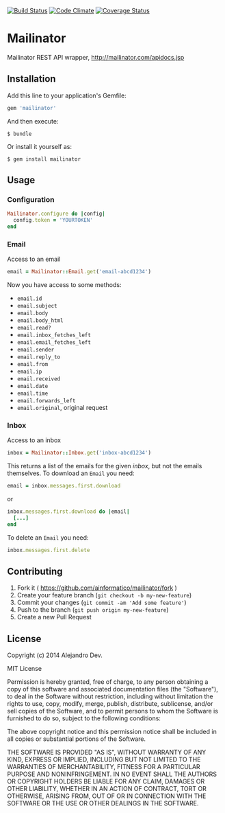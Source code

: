 [![Build Status](https://travis-ci.org/ainformatico/mailinator.svg)](https://travis-ci.org/ainformatico/mailinator)
[![Code Climate](https://codeclimate.com/github/ainformatico/mailinator/badges/gpa.svg)](https://codeclimate.com/github/ainformatico/mailinator)
[![Coverage Status](https://coveralls.io/repos/github/ainformatico/mailinator/badge.svg?branch=master)](https://coveralls.io/github/ainformatico/mailinator?branch=master)

# Mailinator

Mailinator REST API wrapper, http://mailinator.com/apidocs.jsp

## Installation

Add this line to your application's Gemfile:

```ruby
gem 'mailinator'
```

And then execute:

    $ bundle

Or install it yourself as:

    $ gem install mailinator

## Usage

### Configuration

```ruby
Mailinator.configure do |config|
  config.token = 'YOURTOKEN'
end
```

### Email

Access to an email

```ruby
email = Mailinator::Email.get('email-abcd1234')
```

Now you have access to some methods:

* `email.id`
* `email.subject`
* `email.body`
* `email.body_html`
* `email.read?`
* `email.inbox_fetches_left`
* `email.email_fetches_left`
* `email.sender`
* `email.reply_to`
* `email.from`
* `email.ip`
* `email.received`
* `email.date`
* `email.time`
* `email.forwards_left`
* `email.original`, original request

### Inbox

Access to an inbox

```ruby
inbox = Mailinator::Inbox.get('inbox-abcd1234')
```

This returns a list of the emails for the given _inbox_, but not the emails themselves.
To download an `Email` you need:

```ruby
email = inbox.messages.first.download
```

or

```ruby
inbox.messages.first.download do |email|
  [...]
end
```

To delete an `Email` you need:

```ruby
inbox.messages.first.delete
```

## Contributing

1. Fork it ( https://github.com/ainformatico/mailinator/fork )
2. Create your feature branch (`git checkout -b my-new-feature`)
3. Commit your changes (`git commit -am 'Add some feature'`)
4. Push to the branch (`git push origin my-new-feature`)
5. Create a new Pull Request


## License

Copyright (c) 2014 Alejandro Dev.

MIT License

Permission is hereby granted, free of charge, to any person obtaining a copy of this software and associated documentation files (the "Software"), to deal in the Software without restriction, including without limitation the rights to use, copy, modify, merge, publish, distribute, sublicense, and/or sell copies of the Software, and to permit persons to whom the Software is furnished to do so, subject to the following conditions:

The above copyright notice and this permission notice shall be included in all copies or substantial portions of the Software.

THE SOFTWARE IS PROVIDED "AS IS", WITHOUT WARRANTY OF ANY KIND, EXPRESS OR IMPLIED, INCLUDING BUT NOT LIMITED TO THE WARRANTIES OF MERCHANTABILITY, FITNESS FOR A PARTICULAR PURPOSE AND NONINFRINGEMENT. IN NO EVENT SHALL THE AUTHORS OR COPYRIGHT HOLDERS BE LIABLE FOR ANY CLAIM, DAMAGES OR OTHER LIABILITY, WHETHER IN AN ACTION OF CONTRACT, TORT OR OTHERWISE, ARISING FROM, OUT OF OR IN CONNECTION WITH THE SOFTWARE OR THE USE OR OTHER DEALINGS IN THE SOFTWARE.
